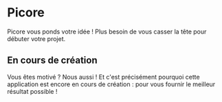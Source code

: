 # Picore

Picore vous ponds votre idée ! Plus besoin de vous casser la tête pour débuter votre projet. 

## En cours de création 

Vous êtes motivé ? Nous aussi ! Et c'est précisément pourquoi cette application est encore en cours de création : pour vous fournir le meilleur résultat possible ! 
